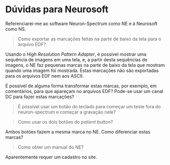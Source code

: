 # Dúvidas para Neurosoft

Referenciarei-me ao software Neuron-Spectrum como NE e à Neurosoft como NS.

> Como exportar as marcações feitas na parte de baixo da tela para o arquivo EDF?

Usando o *High Resolution Pattern Adapter*, é possível mostrar uma sequência de imagens em uma tela, e, a partir desta sequências de imagens, o NE faz pequenas marcas na parte de baixo da tela que mostram quando uma imagem foi mostrada. Estas marcações não são exportadas para os arquivos EDF nem aos ASCII. 

É possível de alguma forma transformar estas marcas, por exemplo, em comentários, para que apareçam no arquivos EDF? Pode-se usar um canal DC para fazer estas marcações? 

> É possível usar um botão do teclado para começar um teste fora do neuron-spectrum e começar a gravação nele?

> Como usar os dois botões do *patient button*?

Ambos botões fazem a mesma marca no NE. Como diferenciar estas marcas?

> Como obter um manual do NE?

Aparentemente requer um cadastro no site.